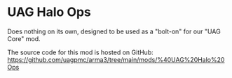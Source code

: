 # UAG Halo Ops

Does nothing on its own, designed to be used as a "bolt-on" for our "UAG Core" mod.

The source code for this mod is hosted on GitHub: https://github.com/uagpmc/arma3/tree/main/mods/%40UAG%20Halo%20Ops
